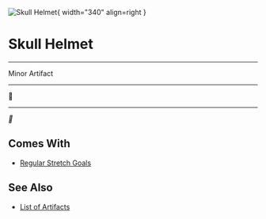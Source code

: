 ![Skull Helmet](../assets/artifacts_minor-skull_helmet.webp){ width="340" align=right }

# Skull Helmet
___
Minor Artifact
___
🚧
___
*🚧*


## Comes With

- [Regular Stretch Goals](../content.md)


## See Also

- [List of Artifacts](../artifacts.md)

